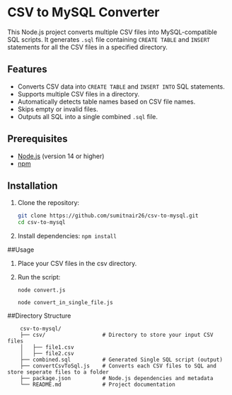 # CSV to MySQL Converter

This Node.js project converts multiple CSV files into MySQL-compatible SQL scripts. It generates `.sql` file containing `CREATE TABLE` and `INSERT` statements for all the CSV files in a specified directory.

## Features

- Converts CSV data into `CREATE TABLE` and `INSERT INTO` SQL statements.
- Supports multiple CSV files in a directory.
- Automatically detects table names based on CSV file names.
- Skips empty or invalid files.
- Outputs all SQL into a single combined `.sql` file.

## Prerequisites

- [Node.js](https://nodejs.org/) (version 14 or higher)
- [npm](https://www.npmjs.com/)

## Installation

1. Clone the repository:
   ```bash
   git clone https://github.com/sumitnair26/csv-to-mysql.git
   cd csv-to-mysql
   
2. Install dependencies:
	`npm install`

##Usage

1. Place your CSV files in the csv directory.

2. Run the script:

	`node convert.js`
	
	`node convert_in_single_file.js`
	
##Directory Structure

		csv-to-mysql/
		├── csv/            	  # Directory to store your input CSV files
		│   ├── file1.csv
		│   ├── file2.csv
		├── combined.sql          # Generated Single SQL script (output)
		├── convertCsvToSql.js    # Converts each CSV files to SQL and store seperate files to a folder 
		├── package.json          # Node.js dependencies and metadata
		└── README.md             # Project documentation




